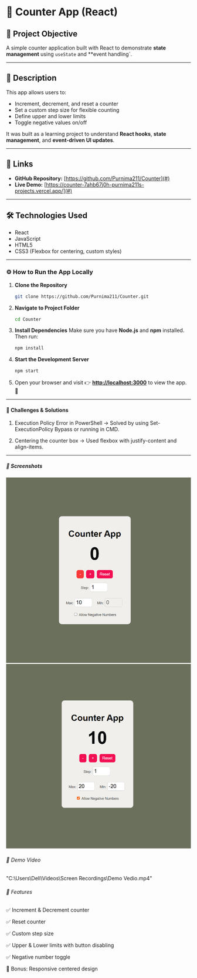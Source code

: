 # 🧮 Counter App (React)

## 📌 Project Objective
A simple counter application built with React to demonstrate **state management** using `useState` and **event handling`.  

---

## 📄 Description
This app allows users to:
- Increment, decrement, and reset a counter
- Set a custom step size for flexible counting
- Define upper and lower limits
- Toggle negative values on/off  

It was built as a learning project to understand **React hooks**, **state management**, and **event-driven UI updates**.

---

## 🔗 Links
- **GitHub Repository:** [https://github.com/Purnima211/Counter](#)
- **Live Demo:** [https://counter-7ahb67j0h-purnima211s-projects.vercel.app/](#)

---

## 🛠 Technologies Used
- React 
- JavaScript 
- HTML5
- CSS3 (Flexbox for centering, custom styles)


---

### ⚙️ How to Run the App Locally

1. **Clone the Repository**

   ```bash
   git clone https://github.com/Purnima211/Counter.git
   ```

2. **Navigate to Project Folder**

   ```bash
   cd Counter
   ```

3. **Install Dependencies**
   Make sure you have **Node.js** and **npm** installed. Then run:

   ```bash
   npm install
   ```

4. **Start the Development Server**

   ```bash
   npm start
   ```

5. Open your browser and visit 👉 **[http://localhost:3000](http://localhost:3000)** to view the app. 🚀

---
#### 🧪 Challenges & Solutions

1. Execution Policy Error in PowerShell → Solved by using Set-ExecutionPolicy Bypass or running in CMD.

2. Centering the counter box → Used flexbox with justify-content and align-items.

---
##### 📸 Screenshots

![alt text](<Screenshot 2025-08-16 151432.png>)
![alt text](<Screenshot 2025-08-16 151530.png>)

###### 🎥 Demo Video

"C:\Users\Dell\Videos\Screen Recordings\Demo Vedio.mp4"
###### 🔧 Features

✅ Increment & Decrement counter

✅ Reset counter

✅ Custom step size

✅ Upper & Lower limits with button disabling

✅ Negative number toggle

🎁 Bonus: Responsive centered design
